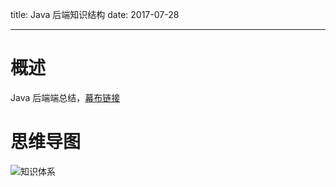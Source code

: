 title:  Java 后端知识结构
date: 2017-07-28

---
# 概述

Java 后端端总结，[幕布链接](https://mubu.com/doc/3IIA__CIBx)

# 思维导图
![知识体系](/img/java-backend-ks/java-backend-ks.png)